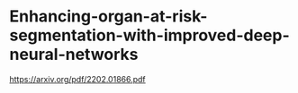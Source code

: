 # Enhancing-organ-at-risk-segmentation-with-improved-deep-neural-networks

https://arxiv.org/pdf/2202.01866.pdf
